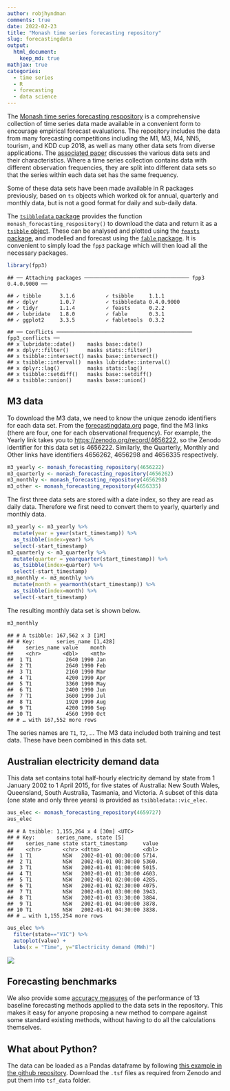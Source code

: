 ```yaml
---
author: robjhyndman
comments: true
date: 2022-02-23
title: "Monash time series forecasting repository"
slug: forecastingdata
output: 
  html_document:
    keep_md: true
mathjax: true
categories:
  - time series
  - R
  - forecasting
  - data science
---
```




The [Monash time series forecasting respository](https://forecastingdata.org) is a comprehensive collection of time series data made available in a convenient form to encourage empirical forecast evaluations. The repository includes the data from many forecasting competitions including the M1, M3, M4, NN5, tourism, and KDD cup 2018, as well as many other data sets from diverse applications. The [associated paper](https://robjhyndman.com/publications/monash-forecasting-data/) discusses the various data sets and their characteristics. Where a time series collection contains data with different observation frequencies, they are split into different data sets so that the series within each data set has the same frequency.

Some of these data sets have been made available in R packages previously, based on `ts` objects which worked ok for annual, quarterly and monthly data, but is not a good format for daily and sub-daily data.

The [`tsibbledata` package](https://tsibbledata.tidyverts.org) provides the function `monash_forecasting_respository()` to download the data and return it as a [`tsibble` object](https://tsibble.tidyverts.org/articles/intro-tsibble.html). These can be analysed and plotted using the [`feasts` package](https://feasts.tidyverts.org), and modelled and forecast using the [`fable` package](https://fable.tidyverts.org). It is convenient to simply load the `fpp3` package which will then load all the necessary packages.


```r
library(fpp3)
```

```
## ── Attaching packages ────────────────────────────────── fpp3 0.4.0.9000 ──
```

```
## ✓ tibble      3.1.6          ✓ tsibble     1.1.1     
## ✓ dplyr       1.0.7          ✓ tsibbledata 0.4.0.9000
## ✓ tidyr       1.1.4          ✓ feasts      0.2.2     
## ✓ lubridate   1.8.0          ✓ fable       0.3.1     
## ✓ ggplot2     3.3.5          ✓ fabletools  0.3.2
```

```
## ── Conflicts ──────────────────────────────────────────── fpp3_conflicts ──
## x lubridate::date()    masks base::date()
## x dplyr::filter()      masks stats::filter()
## x tsibble::intersect() masks base::intersect()
## x tsibble::interval()  masks lubridate::interval()
## x dplyr::lag()         masks stats::lag()
## x tsibble::setdiff()   masks base::setdiff()
## x tsibble::union()     masks base::union()
```

## M3 data

To download the M3 data, we need to know the unique zenodo identifiers for each data set. From the [forecastingdata.org](https://forecastingdata.org) page, find the M3 links (there are four, one for each observational frequency). For example, the Yearly link takes you to https://zenodo.org/record/4656222, so the Zenodo identifier for this data set is 4656222. Similarly, the Quarterly, Monthly and Other links have identifiers 4656262, 4656298 and 4656335 respectively. 


```r
m3_yearly <- monash_forecasting_repository(4656222)
m3_quarterly <- monash_forecasting_repository(4656262)
m3_monthly <- monash_forecasting_repository(4656298)
m3_other <- monash_forecasting_repository(4656335)
```

The first three data sets are stored with a date index, so they are read as daily data. Therefore we first need to convert them to yearly, quarterly and monthly data.


```r
m3_yearly <- m3_yearly %>%
  mutate(year = year(start_timestamp)) %>%
  as_tsibble(index=year) %>%
  select(-start_timestamp)
m3_quarterly <- m3_quarterly %>%
  mutate(quarter = yearquarter(start_timestamp)) %>%
  as_tsibble(index=quarter) %>%
  select(-start_timestamp)
m3_monthly <- m3_monthly %>%
  mutate(month = yearmonth(start_timestamp)) %>%
  as_tsibble(index=month) %>%
  select(-start_timestamp)
```

The resulting monthly data set is shown below.


```r
m3_monthly
```

```
## # A tsibble: 167,562 x 3 [1M]
## # Key:       series_name [1,428]
##    series_name value    month
##    <chr>       <dbl>    <mth>
##  1 T1           2640 1990 Jan
##  2 T1           2640 1990 Feb
##  3 T1           2160 1990 Mar
##  4 T1           4200 1990 Apr
##  5 T1           3360 1990 May
##  6 T1           2400 1990 Jun
##  7 T1           3600 1990 Jul
##  8 T1           1920 1990 Aug
##  9 T1           4200 1990 Sep
## 10 T1           4560 1990 Oct
## # … with 167,552 more rows
```

The series names are `T1`, `T2`, ... The M3 data included both training and test data. These have been combined in this data set.

## Australian electricity demand data

This data set contains total half-hourly electricity demand by state from 1 January 2002 to 1 April 2015, for five states of Australia: New South Wales, Queensland, South Australia, Tasmania, and Victoria. A subset of this data (one state and only three years) is provided as `tsibbledata::vic_elec`.


```r
aus_elec <- monash_forecasting_repository(4659727)
aus_elec
```

```
## # A tsibble: 1,155,264 x 4 [30m] <UTC>
## # Key:       series_name, state [5]
##    series_name state start_timestamp     value
##    <chr>       <chr> <dttm>              <dbl>
##  1 T1          NSW   2002-01-01 00:00:00 5714.
##  2 T1          NSW   2002-01-01 00:30:00 5360.
##  3 T1          NSW   2002-01-01 01:00:00 5015.
##  4 T1          NSW   2002-01-01 01:30:00 4603.
##  5 T1          NSW   2002-01-01 02:00:00 4285.
##  6 T1          NSW   2002-01-01 02:30:00 4075.
##  7 T1          NSW   2002-01-01 03:00:00 3943.
##  8 T1          NSW   2002-01-01 03:30:00 3884.
##  9 T1          NSW   2002-01-01 04:00:00 3878.
## 10 T1          NSW   2002-01-01 04:30:00 3838.
## # … with 1,155,254 more rows
```


```r
aus_elec %>% 
  filter(state=="VIC") %>%
  autoplot(value) +
  labs(x = "Time", y="Electricity demand (MWh)")
```

![](/hyndsight/2022-02-forecastdata_files/figure-html/auselec_plot-1.png)<!-- -->

## Forecasting benchmarks

We also provide some [accuracy measures](https://forecastingdata.org/#results) of the performance of 13 baseline forecasting methods applied to the data sets in the repository. This makes it easy for anyone proposing a new method to compare against some standard existing methods, without having to do all the calculations themselves.

## What about Python?

The data can be loaded as a Pandas dataframe by following [this example in the github repository](https://github.com/rakshitha123/TSForecasting/blob/master/utils/data_loader.R). Download the `.tsf` files as required from Zenodo and put them into `tsf_data` folder.

